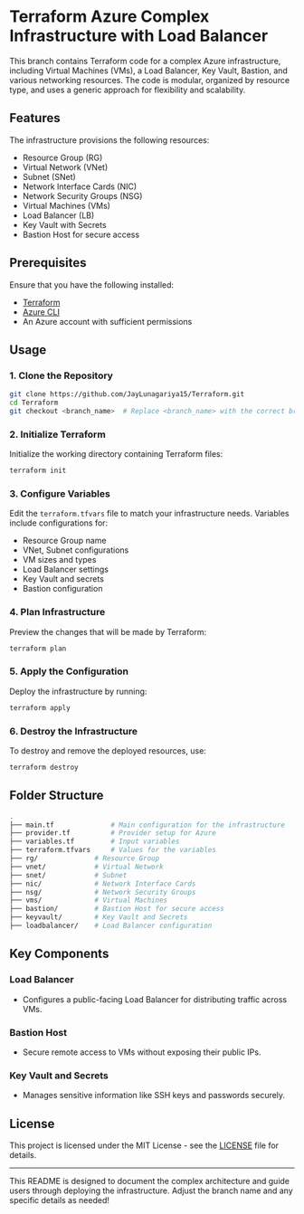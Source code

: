 # Terraform Azure Complex Infrastructure with Load Balancer

This branch contains Terraform code for a complex Azure infrastructure, including Virtual Machines (VMs), a Load Balancer, Key Vault, Bastion, and various networking resources. The code is modular, organized by resource type, and uses a generic approach for flexibility and scalability.

## Features

The infrastructure provisions the following resources:

- Resource Group (RG)
- Virtual Network (VNet)
- Subnet (SNet)
- Network Interface Cards (NIC)
- Network Security Groups (NSG)
- Virtual Machines (VMs)
- Load Balancer (LB)
- Key Vault with Secrets
- Bastion Host for secure access

## Prerequisites

Ensure that you have the following installed:

- [Terraform](https://www.terraform.io/downloads.html)
- [Azure CLI](https://docs.microsoft.com/en-us/cli/azure/install-azure-cli)
- An Azure account with sufficient permissions

## Usage

### 1. Clone the Repository

```bash
git clone https://github.com/JayLunagariya15/Terraform.git
cd Terraform
git checkout <branch_name>  # Replace <branch_name> with the correct branch for the Load Balancer setup
```

### 2. Initialize Terraform

Initialize the working directory containing Terraform files:

```bash
terraform init
```

### 3. Configure Variables

Edit the `terraform.tfvars` file to match your infrastructure needs. Variables include configurations for:

- Resource Group name
- VNet, Subnet configurations
- VM sizes and types
- Load Balancer settings
- Key Vault and secrets
- Bastion configuration

### 4. Plan Infrastructure

Preview the changes that will be made by Terraform:

```bash
terraform plan
```

### 5. Apply the Configuration

Deploy the infrastructure by running:

```bash
terraform apply
```

### 6. Destroy the Infrastructure

To destroy and remove the deployed resources, use:

```bash
terraform destroy
```

## Folder Structure

```bash
.
├── main.tf              # Main configuration for the infrastructure
├── provider.tf          # Provider setup for Azure
├── variables.tf         # Input variables
├── terraform.tfvars     # Values for the variables
├── rg/              # Resource Group
├── vnet/            # Virtual Network
├── snet/            # Subnet
├── nic/             # Network Interface Cards
├── nsg/             # Network Security Groups
├── vms/             # Virtual Machines
├── bastion/         # Bastion Host for secure access
├── keyvault/        # Key Vault and Secrets
├── loadbalancer/    # Load Balancer configuration
```

## Key Components

### Load Balancer
- Configures a public-facing Load Balancer for distributing traffic across VMs.

### Bastion Host
- Secure remote access to VMs without exposing their public IPs.

### Key Vault and Secrets
- Manages sensitive information like SSH keys and passwords securely.

## License

This project is licensed under the MIT License - see the [LICENSE](LICENSE) file for details.

---

This README is designed to document the complex architecture and guide users through deploying the infrastructure. Adjust the branch name and any specific details as needed!
